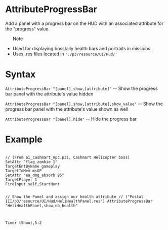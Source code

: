 # AttributeProgressBar
<p>Add a panel with a progress bar on the HUD with an associated attribute for the "progress" value.

<ul>
<div class="admonition note">
<p class="admonition-title">Note</p>
<li>Used for displaying boss/ally health bars and portraits in missions.</li>
<li>Uses .res files located in <code>'./p3/resource/UI/Hud/'</code></li>
</div>
</ul>

<h1>Syntax</h1>
<p><code class="language-js">AttributeProgressBar "[panel],show,[attribute]"</code> -- Show the progress bar panel with the attribute's value hidden
<p><code class="language-js">AttributeProgressBar "[panel],show,[attribute],show_value"</code> -- Show the progress bar panel with the attribute's value shown as well
<p><code class="language-js">AttributeProgressBar "[panel],hide"</code> -- Hide the progress bar
<h1>Example</h1>
<pre><code class="language-js">
// (From ai_cashmart_npc.p3s, Cashmart Helicopter boss)
SetAttr "flag_zombie 1"
TargetEntByName gameplay
TargetToMem msGP
SetAttr "ea_dmg_absorb 95"
TargetPlayer 1
FireInput self,StartHunt

// Show the Panel and assign our health attribute
// ("Postal III/p3/resource/UI/Hud/HeliHealthPanel.res")
AttributeProgressBar "HeliHealthPanel,show,ea_health"

Timer tShout,5:2
</code></pre>